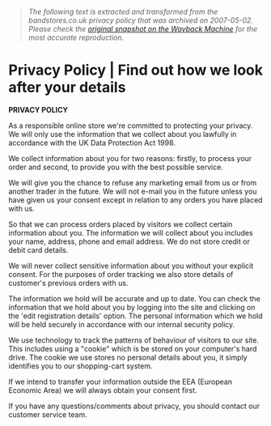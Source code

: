 > *The following text is extracted and transformed from the bandstores.co.uk privacy policy that was archived on 2007-05-02. Please check the [original snapshot on the Wayback Machine](https://web.archive.org/web/20070502203446id_/http%3A//www.bandstores.co.uk/privacypolicy.php) for the most accurate reproduction.*

# Privacy Policy | Find out how we look after your details

**PRIVACY POLICY**

As a responsible online store we're committed to protecting your privacy. We will only use the information that we collect about you lawfully in accordance with the UK Data Protection Act 1998.

We collect information about you for two reasons: firstly, to process your order and second, to provide you with the best possible service.

We will give you the chance to refuse any marketing email from us or from another trader in the future. We will not e-mail you in the future unless you have given us your consent except in relation to any orders you have placed with us.

So that we can process orders placed by visitors we collect certain information about you. The information we will collect about you includes your name, address, phone and email address. We do not store credit or debit card details.

We will never collect sensitive information about you without your explicit consent. For the purposes of order tracking we also store details of customer's previous orders with us.

The information we hold will be accurate and up to date. You can check the information that we hold about you by logging into the site and clicking on the 'edit registration details' option. The personal information which we hold will be held securely in accordance with our internal security policy.

We use technology to track the patterns of behaviour of visitors to our site. This includes using a "cookie" which is be stored on your computer's hard drive. The cookie we use stores no personal details about you, it simply identifies you to our shopping-cart system.

If we intend to transfer your information outside the EEA (European Economic Area) we will always obtain your consent first.

If you have any questions/comments about privacy, you should contact our customer service team.
